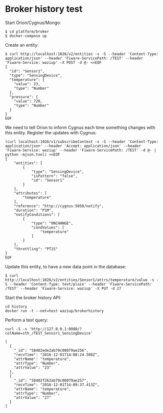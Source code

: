 
Broker history test
===================


Start Orion/Cygnus/Mongo:

```
$ cd platform/broker
$ docker-compose up
```

Create an entity:

```
$ curl http://localhost:1026/v2/entities -s -S --header 'Content-Type: application/json' --header 'Fiware-ServicePath: /TEST' --header 'Fiware-Service: waziup' -X POST -d @- <<EOF
{
  "id": "Sensor1",
  "type": "SensingDevice",
  "temperature": {
    "value": 23,
    "type": "Number"
  },
  "pressure": {
    "value": 720,
    "type": "Number"
  }
}
EOF
```

We need to tell Orion to inform Cygnus each time something changes with this entity.
Register the updates with Cygnus:
```
(curl localhost:1026/v1/subscribeContext -s -S --header 'Content-Type: application/json' --header 'Accept: application/json' --header 'Fiware-Service: waziup' --header 'Fiware-ServicePath: /TEST' -d @- | python -mjson.tool) <<EOF
{
    "entities": [
        {
            "type": "SensingDevice",
            "isPattern": "false",
            "id": "Sensor1"
        }
    ],
    "attributes": [
        "temperature"
    ],
    "reference": "http://cygnus:5050/notify",
    "duration": "P1M",
    "notifyConditions": [
        {
            "type": "ONCHANGE",
            "condValues": [
                "temperature"
            ]
        }
    ],
    "throttling": "PT1S"
}
EOF
```

Update this entity, to have a new data point in the database:
```
$ curl http://localhost:1026/v2/entities/Sensor1/attrs/temperature/value -s -S --header 'Content-Type: text/plain' --header 'Fiware-ServicePath: /TEST' --header 'Fiware-Service: waziup' -X PUT -d 27
```

Start the broker history API:
```
cd history
docker run -t --net=host waziup/brokerhistory
```

Perform a test query:
```
curl -S -s 'http://127.0.0.1:8080/?colName=sth_/TEST_Sensor1_SensingDevice'

[
  {
    "_id": "58402ede2ab79c00079ae256",
    "recvTime": "2016-12-01T14:08:24.508Z",
    "attrName": "temperature",
    "attrType": "Number",
    "attrValue": "23"
  },
  {
    "_id": "58402f262ab79c00079ae257",
    "recvTime": "2016-12-01T14:09:37.413Z",
    "attrName": "temperature",
    "attrType": "Number",
    "attrValue": "27"
  }
]
```




